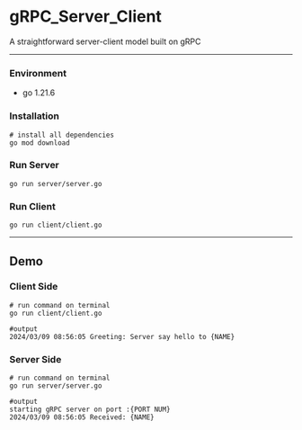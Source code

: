 # gRPC_Server_Client
A straightforward server-client model built on gRPC

---
### Environment
- go 1.21.6

### Installation
```shell
# install all dependencies
go mod download
```

### Run Server

```shell
go run server/server.go
```

### Run Client
```shell
go run client/client.go
```

---
## Demo

### Client Side
```shell
# run command on terminal
go run client/client.go

#output
2024/03/09 08:56:05 Greeting: Server say hello to {NAME}
```

### Server Side
```shell
# run command on terminal
go run server/server.go

#output
starting gRPC server on port :{PORT NUM}
2024/03/09 08:56:05 Received: {NAME}
```
